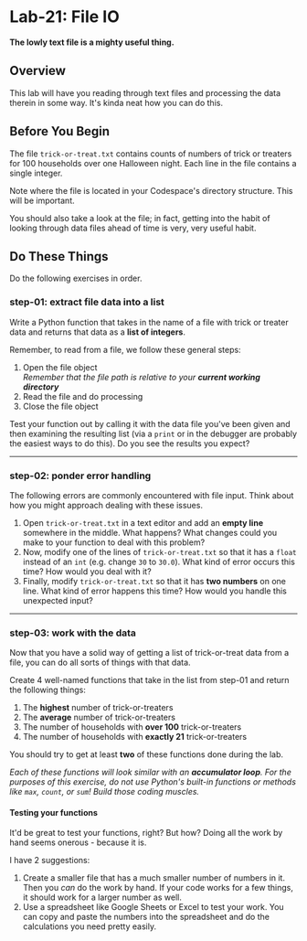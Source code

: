 # Lab-21: File IO

**The lowly text file is a mighty useful thing.**

## Overview

This lab will have you reading through text files and processing the data therein in some way. It's kinda neat how you can do this.

## Before You Begin

The file `trick-or-treat.txt` contains counts of numbers of trick or treaters for 100 households over one Halloween night. Each line in the file contains a single integer.

Note where the file is located in your Codespace's directory structure. This will be important.

You should also take a look at the file; in fact, getting into the habit of looking through data files ahead of time is very, very useful habit.

## Do These Things

Do the following exercises in order.

### step-01: extract file data into a list

Write a Python function that takes in the name of a file with trick or treater data and returns that data as a **list of integers**. 

Remember, to read from a file, we follow these general steps:
   1. Open the file object  
      _Remember that the file path is relative to your **current working directory**_
   2. Read the file and do processing
   3. Close the file object

Test your function out by calling it with the data file you've been given and then examining the resulting list (via a `print` or in the debugger are probably the easiest ways to do this). Do you see the results you expect?

---

### step-02: ponder error handling

The following errors are commonly encountered with file input. Think about how you might approach dealing with these issues.

1. Open `trick-or-treat.txt` in a text editor and add an **empty line** somewhere in the middle. What happens? What changes could you make to your function to deal with this problem?
1. Now, modify one of the lines of `trick-or-treat.txt` so that it has a `float` instead of an `int` (e.g. change `30` to `30.0`). What kind of error occurs this time? How would you deal with it?
1. Finally, modify `trick-or-treat.txt` so that it has **two numbers** on one line. What kind of error happens this time? How would you handle this unexpected input?

---

### step-03: work with the data

Now that you have a solid way of getting a list of trick-or-treat data from a file, you can do all sorts of things with that data. 

Create 4 well-named functions that take in the list from step-01 and return the following things:
   1. The **highest** number of trick-or-treaters
   2. The **average** number of trick-or-treaters
   3. The number of households with **over 100** trick-or-treaters
   4. The number of households with **exactly 21** trick-or-treaters

You should try to get at least **two** of these functions done during the lab.

_Each of these functions will look similar with an **accumulator loop**. For the purposes of this exercise, do not use Python's built-in functions or methods like `max`, `count`, or `sum`! Build those coding muscles._

#### Testing your functions

It'd be great to test your functions, right? But how? Doing all the work by hand seems onerous - because it is.

I have 2 suggestions:
1. Create a smaller file that has a much smaller number of numbers in it. Then you _can_ do the work by hand. If your code works for a few things, it should work for a larger number as well.
2. Use a spreadsheet like Google Sheets or Excel to test your work. You can copy and paste the numbers into the spreadsheet and do the calculations you need pretty easily.

